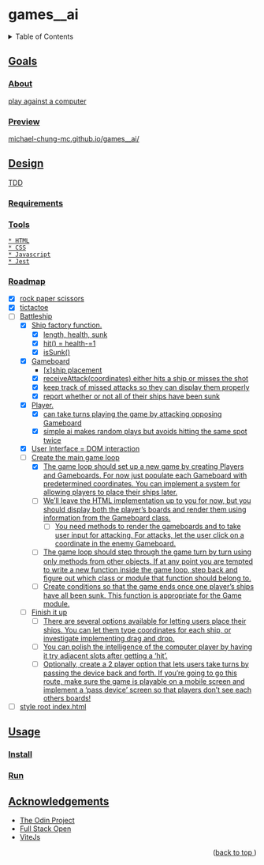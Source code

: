# games__ai
<a name="readme-top"></a>
<details>
    <summary>Table of Contents</summary>
    <ol>
        <li><a href="#goals">Goals</a>
            <ul>
                <li><a href="#about">About</li>
                <li><a href="#preview">Preview</li>
            </ul>
        </li>
        <li><a href="#design">Design</li>
          <ul>
            <li><a href="#requirements">Tools</li>
            <li><a href="#tools">Tools</li>
            <li><a href="#roadmap">Roadmap</li>
          </ul>
        </li>
        <li><a href="#usage">Usage</a>
            <ul>
                <li><a href="#install">Install</li>
                <li><a href="#run">Run</li>
            </ul>
        </li>
        <li><a href="#acknowledgements">Acknowledgements</li>
    </ol>
</details>

## Goals
### About
play against a computer
### Preview
michael-chung-mc.github.io/games__ai/
## Design
TDD
### Requirements
### Tools
    * HTML
    * CSS
    * Javascript
    * Jest
### Roadmap
- [x] rock paper scissors
- [x] tictactoe
- [ ] Battleship
    - [x] Ship factory function.
        - [x] length, health, sunk
        - [x] hit() = health-=1
        - [x] isSunk()
    - [x] Gameboard
        - [x]ship placement
        - [x] receiveAttack(coordinates) either hits a ship or misses the shot
        - [x] keep track of missed attacks so they can display them properly
        - [x] report whether or not all of their ships have been sunk
    - [X] Player.
        - [X] can take turns playing the game by attacking opposing Gameboard
        - [X] simple ai makes random plays but avoids hitting the same spot twice
    - [X] User Interface = DOM interaction
    - [ ] Create the main game loop
        - [X] The game loop should set up a new game by creating Players and Gameboards. For now just populate each Gameboard with predetermined coordinates. You can implement a system for allowing players to place their ships later.
        - [ ] We’ll leave the HTML implementation up to you for now, but you should display both the player’s boards and render them using information from the Gameboard class.
            - [ ] You need methods to render the gameboards and to take user input for attacking. For attacks, let the user click on a coordinate in the enemy Gameboard.
        - [ ] The game loop should step through the game turn by turn using only methods from other objects. If at any point you are tempted to write a new function inside the game loop, step back and figure out which class or module that function should belong to.
        - [ ] Create conditions so that the game ends once one player’s ships have all been sunk. This function is appropriate for the Game module.
    - [ ] Finish it up
        - [ ] There are several options available for letting users place their ships. You can let them type coordinates for each ship, or investigate implementing drag and drop.
        - [ ] You can polish the intelligence of the computer player by having it try adjacent slots after getting a ‘hit’.
        - [ ] Optionally, create a 2 player option that lets users take turns by passing the device back and forth. If you’re going to go this route, make sure the game is playable on a mobile screen and implement a ‘pass device’ screen so that players don’t see each others boards!
- [ ] style root index.html
## Usage
### Install
### Run
## Acknowledgements
* [The Odin Project](https://www.theodinproject.com/)
* [Full Stack Open](https://www.fullstackopen.com/)
* [ViteJs](https://vitejs.dev)
<p align="right">(<a href="#readme-top">back to top </a>)</p>
